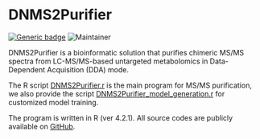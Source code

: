 # DNMS2Purifier
[![Generic badge](https://img.shields.io/badge/DNMS2Purifier-ver_1.0-<COLOR>.svg)](https://github.com/HuanLab/DNMS2Purifier)
![Maintainer](https://img.shields.io/badge/maintainer-Tingting_Zhao,_Tao_Huan-blue)

DNMS2Purifier is a bioinformatic solution that purifies chimeric MS/MS spectra from LC-MS/MS-based untargeted metabolomics in Data-Dependent Acquisition (DDA) mode.

The R script [DNMS2Purifier.r](https://github.com/HuanLab/DNMS2Purifier/blob/main/DNMS2Purifier.R) is the main program for MS/MS purification, we also provide the script [DNMS2Purifier_model_generation.r](https://github.com/HuanLab/DNMS2Purifier/blob/main/DNMS2Purifier_model_generation.R) for customized model training.

The program is written in R (ver 4.2.1). All source codes are publicly available on [GitHub](https://github.com/HuanLab/DNMS2Purifier).
